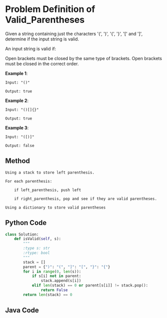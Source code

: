 # Problem Definition of Valid_Parentheses

Given a string containing just the characters '(', ')', '{', '}', '[' and ']', determine if the input string is valid.

An input string is valid if:

Open brackets must be closed by the same type of brackets.
Open brackets must be closed in the correct order.

**Example 1**:

    Input: "()"

    Output: true

**Example 2**:

    Input: "()[]{}"

    Output: true

**Example 3**:

    Input: "([)]"

    Output: false

## Method

    Using a stack to store left parenthesis.

    For each parenthesis:

        if left_parenthesis, push left

        if right_parenthesis, pop and see if they are valid parentheses.

    Using a dictionary to store valid parentheses

## Python Code

```python
class Solution:
    def isValid(self, s):
        """
        :type s: str
        :rtype: bool
        """
        stack = []
        parent = {")": "(", "]": "[", "}": "{"}
        for i in range(0, len(s)):
            if s[i] not in parent:
                stack.append(s[i])
            elif len(stack) == 0 or parent[s[i]] != stack.pop():
                return False
        return len(stack) == 0
```

## Java Code

```java

```
